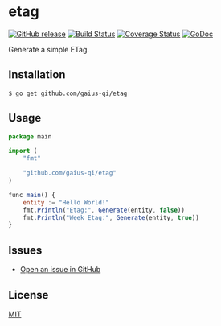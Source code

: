 # etag

[![GitHub release](https://img.shields.io/github/release/gaius-qi/etag.svg)](https://github.com/gaius-qi/etag/releases)
[![Build Status](https://travis-ci.org/gaius-qi/etag.svg?branch=master)](https://travis-ci.org/gaius-qi/etag)
[![Coverage Status](https://coveralls.io/repos/github/gaius-qi/etag/badge.svg?branch=master)](https://coveralls.io/github/gaius-qi/etag?branch=master)
[![GoDoc](https://godoc.org/github.com/gaius-qi/etag?status.svg)](https://godoc.org/github.com/gaius-qi/etag)

Generate a simple ETag.

## Installation

```shell
$ go get github.com/gaius-qi/etag
```

## Usage

```js
package main

import (
    "fmt"

    "github.com/gaius-qi/etag"
)

func main() {
    entity := "Hello World!"
    fmt.Println("Etag:", Generate(entity, false))
    fmt.Println("Week Etag:", Generate(entity, true))
}
```

## Issues

- [Open an issue in GitHub](https://github.com/gaius-qi/etag/issues)

## License

[MIT](LICENSE)
